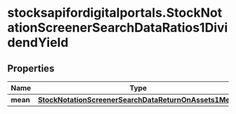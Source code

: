 # stocksapifordigitalportals.StockNotationScreenerSearchDataRatios1DividendYield

## Properties

Name | Type | Description | Notes
------------ | ------------- | ------------- | -------------
**mean** | [**StockNotationScreenerSearchDataReturnOnAssets1Mean**](StockNotationScreenerSearchDataReturnOnAssets1Mean.md) |  | [optional] 


